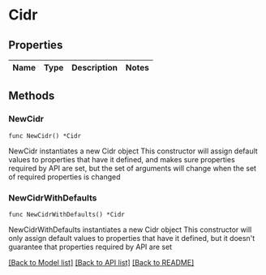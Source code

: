 # Cidr

## Properties

Name | Type | Description | Notes
------------ | ------------- | ------------- | -------------

## Methods

### NewCidr

`func NewCidr() *Cidr`

NewCidr instantiates a new Cidr object
This constructor will assign default values to properties that have it defined,
and makes sure properties required by API are set, but the set of arguments
will change when the set of required properties is changed

### NewCidrWithDefaults

`func NewCidrWithDefaults() *Cidr`

NewCidrWithDefaults instantiates a new Cidr object
This constructor will only assign default values to properties that have it defined,
but it doesn't guarantee that properties required by API are set


[[Back to Model list]](../README.md#documentation-for-models) [[Back to API list]](../README.md#documentation-for-api-endpoints) [[Back to README]](../README.md)


